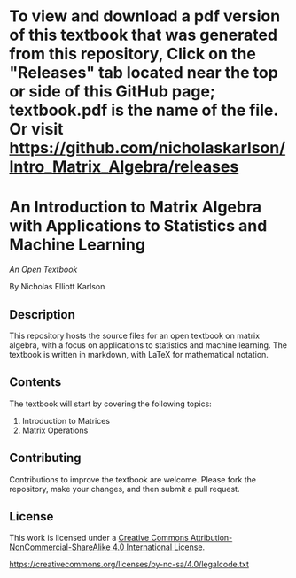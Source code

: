# To view and download a pdf version of this textbook that was generated from this repository, Click on the "Releases" tab located near the top or side of this GitHub page; textbook.pdf is the name of the file. Or visit https://github.com/nicholaskarlson/Intro_Matrix_Algebra/releases

# An Introduction to Matrix Algebra with Applications to Statistics and Machine Learning

_An Open Textbook_

By Nicholas Elliott Karlson

## Description

This repository hosts the source files for an open textbook on matrix algebra, with a focus on applications to statistics and machine learning. The textbook is written in markdown, with LaTeX for mathematical notation.

## Contents

The textbook will start by covering the following topics:

1. Introduction to Matrices
2. Matrix Operations

## Contributing

Contributions to improve the textbook are welcome. Please fork the repository, make your changes, and then submit a pull request.

## License

This work is licensed under a [Creative Commons Attribution-NonCommercial-ShareAlike 4.0 International License](https://creativecommons.org/licenses/by-nc-sa/4.0/).

https://creativecommons.org/licenses/by-nc-sa/4.0/legalcode.txt
